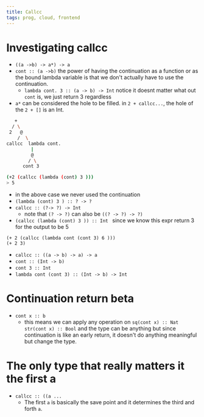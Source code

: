 ```yaml
---
title: Callcc
tags: prog, cloud, frontend
---
```


# Investigating callcc

* `((a ->b) -> a*) -> a`
* `cont :: (a ->b)` the power of having the continuation as a function or as the bound lambda variable is that we don't actually have to use the continuation.
  * `lambda cont. 3 :: (a -> b) -> Int` notice it doesnt matter what out `cont` is, we just return 3 regardless
* `a*` can be considered the hole to be filled. in  `2 + callcc...`, the hole of the `2 + []` is an Int.

```bash
   +
  / \
 2   @
    /  \
callcc  lambda cont.
         |
         @
        / \
      cont 3
```
```bash    
(+2 (callcc (lambda (cont) 3 )))
> 5
```

* in the above case we never used the continuation
* `(lambda (cont) 3 ) :: ? -> ?`
* `callcc :: (?-> ?) -> Int`
  * note that `(? -> ?)` can also be `((? -> ?) -> ?)`
* `(callcc (lambda (cont) 3 )) :: Int ` since we know this expr return 3 for the output to be 5


```
(+ 2 (callcc (lambda cont (cont 3) 6 )))
(+ 2 3)
```

* `callcc :: ((a -> b) -> a) -> a`
* `cont :: (Int -> b)`
* `cont 3 :: Int`
* `lambda cont (cont 3) :: (Int -> b) -> Int` 

# Continuation return beta

* `cont x :: b` 
  * this means we can apply any operation on `sq(cont x) :: Nat` `str(cont x) :: Bool` and the type can be anything but since continuation is like an early return, it doesn't do anything meaningful but change the type.

# The only type that really matters it the first a

* `callcc :: ((a ...`
  * The first `a` is basically the save point and it determines the third and forth `a`.